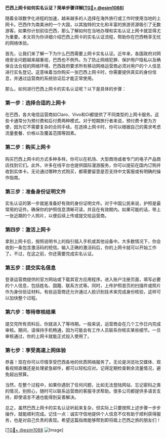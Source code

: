 **巴西上网卡如何实名认证？简单步骤详解[[TG💪+ @esim1088](https://t.me/s/esim1088)]**

随着全球数字化进程的加速，越来越多的人选择在海外旅行或工作时使用当地的上网卡。巴西作为南美洲的一个大国，以其独特的文化和丰富的旅游资源吸引了无数游客。如果你计划前往巴西，那么了解如何在当地办理和实名认证上网卡就显得尤为重要。本文将为你详细介绍巴西上网卡的实名认证流程，帮助你在巴西畅享无忧的网络体验。

首先，让我们来了解一下为什么巴西需要上网卡实名认证。近年来，各国政府对网络安全问题越来越重视，巴西也不例外。为了防止网络犯罪、保护用户隐私以及确保合法合规的网络环境，巴西政府要求所有移动网络运营商必须对用户的个人信息进行实名登记。这意味着当你购买一张巴西上网卡时，你需要提供真实的身份信息，并通过运营商的系统验证后才能正常使用。

那么，如何进行巴西上网卡的实名认证呢？以下是具体的步骤：

### 第一步：选择合适的上网卡

在巴西，各大电信运营商如Claro、Vivo和Oi都提供了不同类型的上网卡服务。这些卡通常分为预付费和后付费两种模式。对于短期旅行者来说，预付费卡更为方便，因为它不需要复杂的合同手续。在选择上网卡时，你可以根据自己的需求考虑流量套餐、价格以及覆盖范围等因素。

### 第二步：购买上网卡

购买巴西上网卡的方式多种多样。你可以在机场、大型商场或者专门的电子产品商店找到它们。此外，许多在线平台也提供国际漫游服务，你可以提前在国内订购并收到实体卡。无论通过哪种方式购买，都需要留意是否支持中文客服或有明确的操作指南。

### 第三步：准备身份证明文件

实名认证的第一步就是准备好有效的身份证明文件。对于中国公民来说，护照是最常用的证件。确保你的护照信息清晰可读，并且在有效期内。如果可能的话，带上一张近期的个人照片，以便后续上传或提交给运营商。

### 第四步：激活上网卡

拿到上网卡后，按照说明书上的指引插入手机或其他设备中。大多数情况下，你会收到一条包含激活码的短信。输入正确的激活码后，你的上网卡就可以开始工作了。不过，在这之前，你还需要完成实名认证。

### 第五步：提交实名信息

登录运营商提供的官方网站或下载其官方应用程序。进入账户注册页面，填写必要的个人信息，包括姓名、国籍、联系方式等。同时，上传护照首页的扫描件或照片作为身份验证材料。有些运营商还允许通过人脸识别技术来完成身份核验，这样可以加快整个过程。

### 第六步：等待审核结果

提交完所有资料后，你就进入了等待期。一般来说，运营商会在几个工作日内完成审核。期间，请保持手机畅通，因为可能会有工作人员联系你核实某些细节。一旦审核通过，你的上网卡就能正式投入使用了。

### 第七步：享受高速上网体验

恭喜！现在你可以尽情享受巴西各地的优质网络服务了。无论是浏览社交媒体、观看视频直播还是处理紧急邮件，都可以轻松应对。记得定期检查剩余流量情况，避免超出预算。

当然，在整个过程中，如果你遇到了任何问题，比如无法登陆网站、忘记密码之类的情况，别担心，随时可以联系运营商的客服寻求帮助。很多公司都提供多语言支持，即使语言不通也能得到妥善解决。

总之，虽然巴西上网卡的实名认证听起来复杂，但实际上只要按照上述步骤一步步操作，就能顺利完成。记住一点：诚实守信地提供个人信息不仅有助于顺利获得服务，也是对自己负责的表现。希望这篇指南能够帮到即将踏上巴西之旅的朋友们！

[[TG💪+ @esim1088](https://t.me/s/esim1088) ![Image](https://i.postimg.cc/4NQfJmqS/Snipaste-2025-05-13-00-14-12.png)]